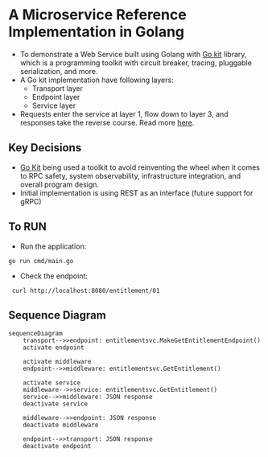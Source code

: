 # A Microservice Reference Implementation in Golang
- To demonstrate a Web Service built using Golang with [Go kit](https://gokit.io/) library, which is a programming toolkit with circuit breaker, tracing, pluggable serialization, and more.
- A Go kit implementation have following layers:
  - Transport layer
  - Endpoint layer
  - Service layer
- Requests enter the service at layer 1, flow down to layer 3, and responses take the reverse course. Read more [here](https://gokit.io/faq/).
## Key Decisions
- [Go Kit](https://gokit.io/) being used a toolkit to avoid reinventing the wheel when it comes to 
RPC safety, system observability, infrastructure integration, and overall program design.
- Initial implementation is using REST as an interface (future support for gRPC)

## To RUN
- Run the application:
```
go run cmd/main.go
```
- Check the endpoint:
```
 curl http://localhost:8080/entitlement/01
```

## Sequence Diagram
```mermaid
sequenceDiagram
    transport-->>endpoint: entitlementsvc.MakeGetEntitlementEndpoint()
    activate endpoint

    activate middleware
    endpoint-->>middleware: entitlementsvc.GetEntitlement()

    activate service
    middleware-->>service: entitlementsvc.GetEntitlement()
    service-->>middleware: JSON response
    deactivate service
    
    middleware-->>endpoint: JSON response
    deactivate middleware

    endpoint-->>transport: JSON response
    deactivate endpoint
```